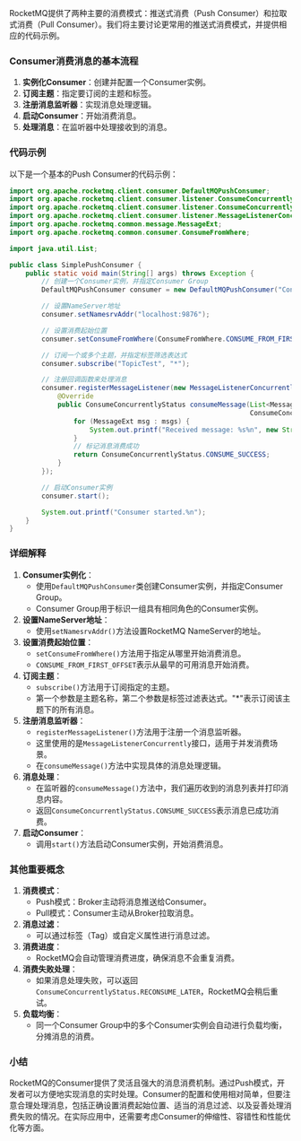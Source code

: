 RocketMQ提供了两种主要的消费模式：推送式消费（Push Consumer）和拉取式消费（Pull Consumer）。我们将主要讨论更常用的推送式消费模式，并提供相应的代码示例。

### Consumer消费消息的基本流程
1. **实例化Consumer**：创建并配置一个Consumer实例。
2. **订阅主题**：指定要订阅的主题和标签。
3. **注册消息监听器**：实现消息处理逻辑。
4. **启动Consumer**：开始消费消息。
5. **处理消息**：在监听器中处理接收到的消息。

### 代码示例
以下是一个基本的Push Consumer的代码示例：

```java
import org.apache.rocketmq.client.consumer.DefaultMQPushConsumer;  
import org.apache.rocketmq.client.consumer.listener.ConsumeConcurrentlyContext;  
import org.apache.rocketmq.client.consumer.listener.ConsumeConcurrentlyStatus;  
import org.apache.rocketmq.client.consumer.listener.MessageListenerConcurrently;  
import org.apache.rocketmq.common.message.MessageExt;  
import org.apache.rocketmq.common.consumer.ConsumeFromWhere;  

import java.util.List;  

public class SimplePushConsumer {  
    public static void main(String[] args) throws Exception {  
        // 创建一个Consumer实例，并指定Consumer Group  
        DefaultMQPushConsumer consumer = new DefaultMQPushConsumer("ConsumerGroupName");  

        // 设置NameServer地址  
        consumer.setNamesrvAddr("localhost:9876");  

        // 设置消费起始位置  
        consumer.setConsumeFromWhere(ConsumeFromWhere.CONSUME_FROM_FIRST_OFFSET);  

        // 订阅一个或多个主题，并指定标签筛选表达式  
        consumer.subscribe("TopicTest", "*");  

        // 注册回调函数来处理消息  
        consumer.registerMessageListener(new MessageListenerConcurrently() {  
            @Override  
            public ConsumeConcurrentlyStatus consumeMessage(List<MessageExt> msgs,  
                                                            ConsumeConcurrentlyContext context) {  
                for (MessageExt msg : msgs) {  
                    System.out.printf("Received message: %s%n", new String(msg.getBody()));  
                }  
                // 标记消息消费成功  
                return ConsumeConcurrentlyStatus.CONSUME_SUCCESS;  
            }  
        });  

        // 启动Consumer实例  
        consumer.start();  

        System.out.printf("Consumer started.%n");  
    }  
}
```

### 详细解释
1. **Consumer实例化**：
    - 使用`DefaultMQPushConsumer`类创建Consumer实例，并指定Consumer Group。
    - Consumer Group用于标识一组具有相同角色的Consumer实例。
2. **设置NameServer地址**：
    - 使用`setNamesrvAddr()`方法设置RocketMQ NameServer的地址。
3. **设置消费起始位置**：
    - `setConsumeFromWhere()`方法用于指定从哪里开始消费消息。
    - `CONSUME_FROM_FIRST_OFFSET`表示从最早的可用消息开始消费。
4. **订阅主题**：
    - `subscribe()`方法用于订阅指定的主题。
    - 第一个参数是主题名称，第二个参数是标签过滤表达式。"*"表示订阅该主题下的所有消息。
5. **注册消息监听器**：
    - `registerMessageListener()`方法用于注册一个消息监听器。
    - 这里使用的是`MessageListenerConcurrently`接口，适用于并发消费场景。
    - 在`consumeMessage()`方法中实现具体的消息处理逻辑。
6. **消息处理**：
    - 在监听器的`consumeMessage()`方法中，我们遍历收到的消息列表并打印消息内容。
    - 返回`ConsumeConcurrentlyStatus.CONSUME_SUCCESS`表示消息已成功消费。
7. **启动Consumer**：
    - 调用`start()`方法启动Consumer实例，开始消费消息。

### 其他重要概念
1. **消费模式**：
    - Push模式：Broker主动将消息推送给Consumer。
    - Pull模式：Consumer主动从Broker拉取消息。
2. **消息过滤**：
    - 可以通过标签（Tag）或自定义属性进行消息过滤。
3. **消费进度**：
    - RocketMQ会自动管理消费进度，确保消息不会重复消费。
4. **消费失败处理**：
    - 如果消息处理失败，可以返回`ConsumeConcurrentlyStatus.RECONSUME_LATER`，RocketMQ会稍后重试。
5. **负载均衡**：
    - 同一个Consumer Group中的多个Consumer实例会自动进行负载均衡，分摊消息的消费。

### 小结
RocketMQ的Consumer提供了灵活且强大的消息消费机制。通过Push模式，开发者可以方便地实现消息的实时处理。Consumer的配置和使用相对简单，但要注意合理处理消息，包括正确设置消费起始位置、适当的消息过滤、以及妥善处理消费失败的情况。在实际应用中，还需要考虑Consumer的伸缩性、容错性和性能优化等方面。

